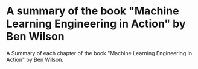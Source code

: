 # A summary of the book "Machine Learning Engineering in Action" by Ben Wilson


A Summary of each chapter of the book "Machine Learning Engineering in Action" by Ben Wilson.


